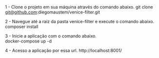 1 - Clone o projeto em sua máquina através do comando abaixo. 
    git clone git@github.com:diegomaustem/venice-filter.git
    
2 - Navegue até a raiz da pasta venice-filter e execute o comando abaixo. 
    composer install 

3 - Inicie a aplicação com o comando abaixo.  
    docker-compose up -d
    
4 - Acesso a aplicação por essa url.
    http://localhost:8001/
